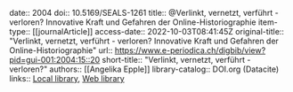 date:: 2004
doi:: 10.5169/SEALS-1261
title:: @Verlinkt, vernetzt, verführt - verloren? Innovative Kraft und Gefahren der Online-Historiographie
item-type:: [[journalArticle]]
access-date:: 2022-10-03T08:41:45Z
original-title:: "Verlinkt, vernetzt, verführt - verloren? Innovative Kraft und Gefahren der Online-Historiographie"
url:: https://www.e-periodica.ch/digbib/view?pid=gui-001:2004:15::20
short-title:: "Verlinkt, vernetzt, verführt - verloren?"
authors:: [[Angelika Epple]]
library-catalog:: DOI.org (Datacite)
links:: [Local library](zotero://select/groups/2386895/items/9WINIMPA), [Web library](https://www.zotero.org/groups/2386895/items/9WINIMPA)
